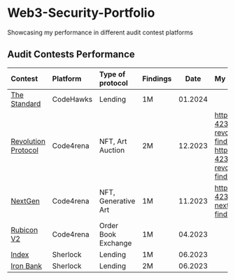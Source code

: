 # Web3-Security-Portfolio
Showcasing my performance in different audit contest platforms

## Audit Contests Performance

| Contest                                                                  | Platform  | Type of protocol              | Findings| Date | My report|Info                                                                                     |
| :----------------------------------------------------------------------- | :-------- | :---------------------------- | :------------------------- |--- |:--------------------------------------------------------------------------------------------- |-------------------------| 
| [The Standard](https://www.codehawks.com/contests/clql6lvyu0001mnje1xpqcuvl)  | CodeHawks  | Lending              | 1M  | 01.2024             | | 
| [Revolution Protocol](https://code4rena.com/audits/2023-12-revolution-protocol#top)  | Code4rena  | NFT, Art Auction              | 2M  | 12.2023     |https://github.com/code-423n4/2023-12-revolutionprotocol-findings/issues/618 , https://github.com/code-423n4/2023-12-revolutionprotocol-findings/issues/137 | 
| [NextGen](https://code4rena.com/audits/2023-10-nextgen#top)  | Code4rena  | NFT, Generative Art             | 1M  | 11.2023           | https://github.com/code-423n4/2023-10-nextgen-findings/issues/1653 |
| [Rubicon V2](https://code4rena.com/audits/2023-04-rubicon-v2#top)  | Code4rena  | Order Book Exchange              |1M  | 04.2023            | | 
| [Index](https://audits.sherlock.xyz/contests/81)  | Sherlock  | Lending              |1M  | 06.2023            | | 
| [Iron Bank](https://audits.sherlock.xyz/contests/84)  | Sherlock  | Lending              |2M  | 06.2023            | | 

